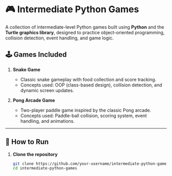 # 🎮 Intermediate Python Games  

A collection of intermediate-level Python games built using **Python** and the **Turtle graphics library**, designed to practice object-oriented programming, collision detection, event handling, and game logic.  

## 🕹️ Games Included  
1. **Snake Game**  
   - Classic snake gameplay with food collection and score tracking.  
   - Concepts used: OOP (class-based design), collision detection, and dynamic screen updates.  

2. **Pong Arcade Game**  
   - Two-player paddle game inspired by the classic Pong arcade.  
   - Concepts used: Paddle-ball collision, scoring system, event handling, and animations.  

---


## 🚀 How to Run  
1. **Clone the repository**  
   ```bash
   git clone https://github.com/your-username/intermediate-python-games.git
   cd intermediate-python-games
